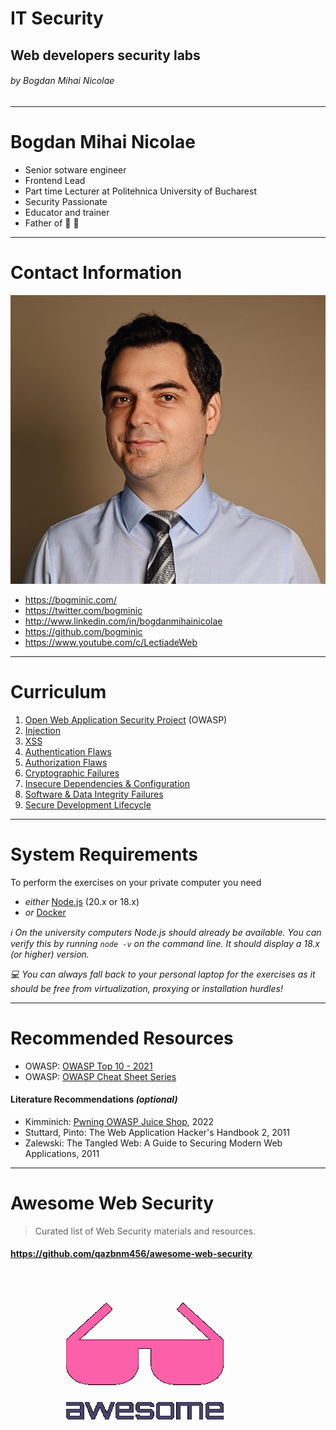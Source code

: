<!-- theme: default -->
<!-- paginate: true -->
<!-- footer: Copyright (c) by **Bogdan Mihai Nicolae** | Licensed under [CC-BY-SA 4.0](https://creativecommons.org/licenses/by-sa/4.0/) -->

# IT Security

## Web developers security labs

###### by Bogdan Mihai Nicolae

---
# Bogdan Mihai Nicolae

- Senior sotware engineer
- Frontend Lead
- Part time Lecturer at Politehnica University of Bucharest
- Security Passionate
- Educator and trainer
- Father of 👶 👦

---

# Contact Information

![bg left:45%](images/01-00-introduction/bogdan-mihai-nicolae.jpg)

* <https://bogminic.com/>
* <https://twitter.com/bogminic>
* <http://www.linkedin.com/in/bogdanmihainicolae>
* <https://github.com/bogminic>
* <https://www.youtube.com/c/LectiadeWeb>

---

# Curriculum

1. [Open Web Application Security Project](01-01-owasp.md) (OWASP)
2. [Injection](01-02-injection.md)
3. [XSS](01-03-xss.md)
4. [Authentication Flaws](01-04-authentication_flaws.md)
5. [Authorization Flaws](01-05-authorization_flaws.md)
6. [Cryptographic Failures](01-06-cryptographic_failures.md)
7. [Insecure Dependencies & Configuration](01-07-insecure_dependencies_and_configuration.md)
8. [Software & Data Integrity Failures](01-08-integrity_failures.md)
9. [Secure Development Lifecycle](01-09-sdlc.md)

---

# System Requirements

To perform the exercises on your private computer you need

* _either_ [Node.js](https://nodejs.org) (20.x or 18.x)
* _or_ [Docker](https://www.docker.com/)

_:information_source: On the university computers Node.js should already
be available. You can verify this by running `node -v` on the command
line. It should display a 18.x (or higher) version._

_:computer: You can always fall back to your personal laptop for the
exercises as it should be free from virtualization, proxying or
installation hurdles!_

---

# Recommended Resources

* OWASP:
  [OWASP Top 10 - 2021](https://owasp.org/Top10/)
* OWASP: [OWASP Cheat Sheet Series](https://cheatsheetseries.owasp.org/)

#### Literature Recommendations _(optional)_

* Kimminich: [Pwning OWASP Juice Shop](https://leanpub.com/juice-shop),
  2022
* Stuttard, Pinto: The Web Application Hacker's Handbook 2, 2011
* Zalewski: The Tangled Web: A Guide to Securing Modern Web
  Applications, 2011

---

# Awesome Web Security

> Curated list of Web Security materials and resources.

#### https://github.com/qazbnm456/awesome-web-security

[![Awesome List Logo](images/01-00-introduction/logo.png)](https://github.com/sindresorhus/awesome)
